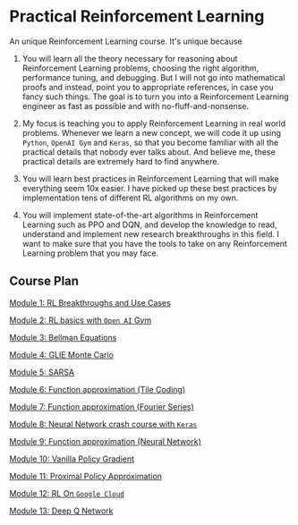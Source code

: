 #  Practical Reinforcement Learning 

An unique Reinforcement Learning course. It's unique because

1. You will learn all the theory necessary for reasoning about Reinforcement Learning problems, choosing the right algorithm, performance tuning, and debugging. But I will not go into mathematical proofs and instead, point you to appropriate references, in case you fancy such things. The goal is to turn you into a Reinforcement Learning engineer as fast as possible and with 
no-fluff-and-nonsense.

2. My focus is teaching you to apply Reinforcement Learning in real world problems. Whenever we learn a new concept, we will code it up using `Python`, `OpenAI Gym` and `Keras`, so that you become familiar with all the practical details that nobody ever talks about. And believe me, these practical details are extremely hard to find anywhere.

3. You will learn best practices in Reinforcement Learning that will make everything seem 10x easier. I have picked up 
these best practices by implementation tens of different RL algorithms on my own. 

4. You will implement state-of-the-art algorithms in Reinforcement Learning such as PPO and DQN, and develop the knowledge to 
read, understand and implement new research breakthroughs in this field. I want to make sure that you have the tools to take on 
any Reinforcement Learning problem that you may face.

## Course Plan

[Module 1: RL Breakthroughs and Use Cases](https://github.com/gutfeeling/practical_rl_for_coders/tree/master/01_rl_breakthroughs_and_use_cases)

[Module 2: RL basics with `Open AI` Gym](https://github.com/gutfeeling/practical_rl_for_coders/tree/master/02_rl_basics_with_openai_gym)

[Module 3: Bellman Equations](https://github.com/gutfeeling/practical_rl_for_coders/tree/master/03_bellman_equations)

[Module 4: GLIE Monte Carlo](https://github.com/gutfeeling/practical_rl_for_coders/tree/master/04_glie_monte_carlo)

[Module 5: SARSA](https://github.com/gutfeeling/practical_rl_for_coders/tree/master/05_sarsa)

[Module 6: Function approximation (Tile Coding)](https://github.com/gutfeeling/practical_rl_for_coders/tree/master/06_fn_approx_tile_coding)

[Module 7: Function approximation (Fourier Series)](https://github.com/gutfeeling/practical_rl_for_coders/tree/master/07_fn_approx_fourier_series)

[Module 8: Neural Network crash course with `Keras`](https://github.com/gutfeeling/practical_rl_for_coders/tree/master/08_neural_network_crash_course_with_keras)

[Module 9: Function approximation (Neural Network)](https://github.com/gutfeeling/practical_rl_for_coders/tree/master/09_fn_approx_neural_network)

[Module 10: Vanilla Policy Gradient](https://github.com/gutfeeling/practical_rl_for_coders/tree/master/10_vanilla_policy_gradient)

[Module 11: Proximal Policy Approximation](https://github.com/gutfeeling/practical_rl_for_coders/tree/master/11_proximal_policy_optimization)

[Module 12: RL On `Google Cloud`](https://github.com/gutfeeling/practical_rl_for_coders/tree/master/12_rl_on_google_cloud)

[Module 13: Deep Q Network](https://github.com/gutfeeling/practical_rl_for_coders/tree/master/13_deep_q_network)
